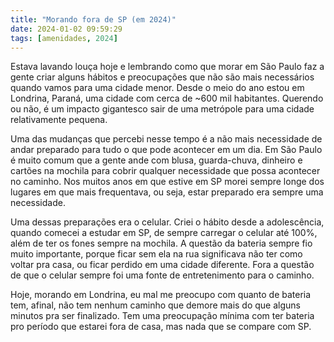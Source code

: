 ```yaml
---
title: "Morando fora de SP (em 2024)"
date: 2024-01-02 09:59:29
tags: [amenidades, 2024]
---
```


Estava lavando louça hoje e lembrando como que morar em São Paulo faz a gente criar alguns hábitos e preocupações que não são mais necessários quando vamos para uma cidade menor. Desde o meio do ano estou em Londrina, Paraná, uma cidade com cerca de ~600 mil habitantes. Querendo ou não, é um impacto gigantesco sair de uma metrópole para uma cidade relativamente pequena.

Uma das mudanças que percebi nesse tempo é a não mais necessidade de andar preparado para tudo o que pode acontecer em um dia. Em São Paulo é muito comum que a gente ande com blusa, guarda-chuva, dinheiro e cartões na mochila para cobrir qualquer necessidade que possa acontecer no caminho. Nos muitos anos em que estive em SP morei sempre longe dos lugares em que mais frequentava, ou seja, estar preparado era sempre uma necessidade. 

Uma dessas preparações era o celular. Criei o hábito desde a adolescência, quando comecei a estudar em SP, de sempre carregar o celular até 100%, além de ter os fones sempre na mochila. A questão da bateria sempre fio muito importante, porque ficar sem ela na rua significava não ter como voltar pra casa, ou ficar perdido em uma cidade diferente. Fora a questão de que o celular sempre foi uma fonte de entretenimento para o caminho.

Hoje, morando em Londrina, eu mal me preocupo com quanto de bateria tem, afinal, não tem nenhum caminho que demore mais do que alguns minutos pra ser finalizado. Tem uma preocupação mínima com ter bateria pro período que estarei fora de casa, mas nada que se compare com SP. 
